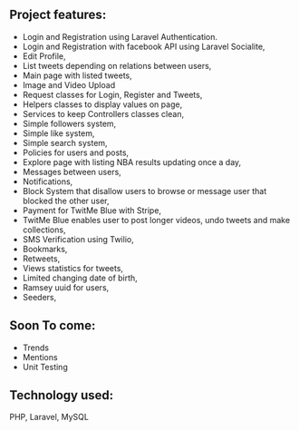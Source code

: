 
## Project features:


* Login and Registration using Laravel Authentication.
* Login and Registration with facebook API using Laravel Socialite,
* Edit Profile,
* List tweets depending on relations between users,
* Main page with listed tweets,
* Image and Video Upload
* Request classes for Login, Register and Tweets,
* Helpers classes to display values on page,
* Services to keep Controllers classes clean,
* Simple followers system,
* Simple like system,
* Simple search system,
* Policies for users and posts,
* Explore page with listing NBA results updating once a day,
* Messages between users,
* Notifications,
* Block System that disallow users to browse or message user that blocked the other user,
* Payment for TwitMe Blue with Stripe,
* TwitMe Blue enables user to post longer videos, undo tweets and make collections,
* SMS Verification using Twilio,
* Bookmarks,
* Retweets,
* Views statistics for tweets,
* Limited changing date of birth,
* Ramsey uuid for users,
* Seeders,

## Soon To come:
* Trends
* Mentions
* Unit Testing

## Technology used:
PHP,
Laravel,
MySQL



